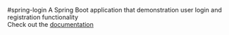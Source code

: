 #spring-login
A Spring Boot application that demonstration user login and registration functionality<br/>
Check out the [documentation]()
